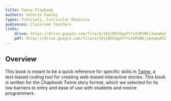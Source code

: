 ```yaml
---
title: Twine Flipbook
authors: Valerie Fawley
types: Tutorials, Curricular Resource
audiences: Classroom Teachers
links:
    drive: https://drive.google.com/file/d/19jCBhh5ppTYrLX3PVBkjJpeq6wRID3M8/view
    pdf: https://drive.google.com/file/d/19jCBhh5ppTYrLX3PVBkjJpeq6wRID3M8/view
---
```


## Overview

This book is meant to be a quick reference for specific skills in [Twine](https://twinery.org), a text-based coding tool for creating web-based interactive stories. This book is written for the Chapbook Twine story format, which we selected for its low barriers to entry and ease of use with students and novice programmers.